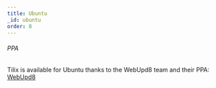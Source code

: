 ```yaml
---
title: Ubuntu
_id: ubuntu
order: 8
---
```


###### PPA

Tilix is available for Ubuntu thanks to the WebUpd8 team and their PPA: [WebUpd8](https://launchpad.net/~webupd8team/+archive/ubuntu/terminix)
